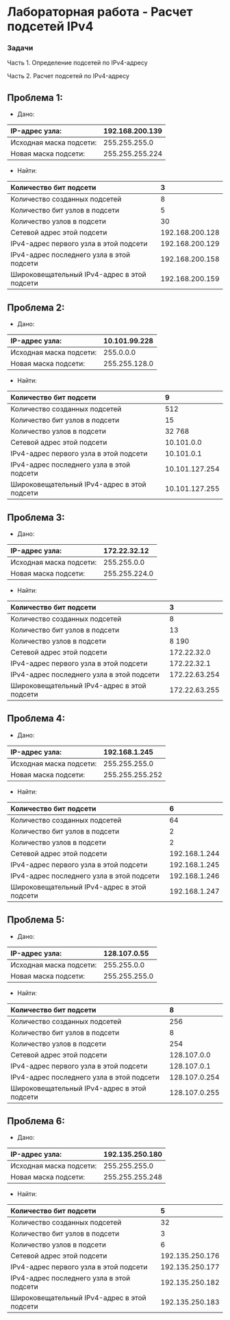 # Лабораторная работа - Расчет подсетей IPv4 

### Задачи

Часть 1. Определение подсетей по IPv4-адресу

Часть 2. Расчет подсетей по IPv4-адресу

## Проблема 1:

* Дано:

|IP-адрес узла:    | 192.168.200.139 |
|:------------------|:-----------------------|
|Исходная маска подсети: | 255.255.255.0  |
|Новая маска подсети:    | 255.255.255.224 |

* Найти:

|Количество бит подсети                      | 3 |
|:----------------------------------|:-----------------------|
|Количество созданных подсетей               | 8 |
|Количество бит узлов в подсети              | 5 |
|Количество узлов в подсети                  | 30|
|Сетевой адрес этой подсети                  | 192.168.200.128  |
|IPv4-адрес первого узла в этой подсети      | 192.168.200.129  |
|IPv4-адрес последнего узла в этой подсети   | 192.168.200.158  |
|Широковещательный IPv4-адрес в этой подсети | 192.168.200.159  |

## Проблема 2:

* Дано:

|IP-адрес узла:    | 10.101.99.228 |
|:------------------|:-----------------------|
|Исходная маска подсети: | 255.0.0.0  |
|Новая маска подсети:    | 255.255.128.0 |

* Найти:

|Количество бит подсети                      | 9 |
|:----------------------------------|:-----------------------|
|Количество созданных подсетей               | 512 |
|Количество бит узлов в подсети              | 15 |
|Количество узлов в подсети                  | 32 768 |
|Сетевой адрес этой подсети                  | 10.101.0.0 |
|IPv4-адрес первого узла в этой подсети      | 10.101.0.1 |
|IPv4-адрес последнего узла в этой подсети   | 10.101.127.254 |
|Широковещательный IPv4-адрес в этой подсети | 10.101.127.255 |

## Проблема 3:


* Дано:

|IP-адрес узла:    | 172.22.32.12 |
|:------------------|:-----------------------|
|Исходная маска подсети: | 255.255.0.0  |
|Новая маска подсети:    | 255.255.224.0 |

* Найти:

|Количество бит подсети                      | 3 |
|:----------------------------------|:-----------------------|
|Количество созданных подсетей               | 8 |
|Количество бит узлов в подсети              | 13 |
|Количество узлов в подсети                  | 8 190 |
|Сетевой адрес этой подсети                  | 172.22.32.0 |
|IPv4-адрес первого узла в этой подсети      | 172.22.32.1 |
|IPv4-адрес последнего узла в этой подсети   | 172.22.63.254 |
|Широковещательный IPv4-адрес в этой подсети | 172.22.63.255 |

## Проблема 4:


* Дано:

|IP-адрес узла:    | 192.168.1.245 |
|:------------------|:-----------------------|
|Исходная маска подсети: | 255.255.255.0 |
|Новая маска подсети:    | 255.255.255.252 |

* Найти:

|Количество бит подсети                      | 6 |
|:----------------------------------|:-----------------------|
|Количество созданных подсетей               | 64 |
|Количество бит узлов в подсети              | 2 |
|Количество узлов в подсети                  | 2 |
|Сетевой адрес этой подсети                  | 192.168.1.244 |
|IPv4-адрес первого узла в этой подсети      | 192.168.1.245 |
|IPv4-адрес последнего узла в этой подсети   | 192.168.1.246 |
|Широковещательный IPv4-адрес в этой подсети | 192.168.1.247 |

## Проблема 5:


* Дано:

|IP-адрес узла:    | 128.107.0.55 |
|:------------------|:-----------------------|
|Исходная маска подсети: | 255.255.0.0  |
|Новая маска подсети:    | 255.255.255.0 |

* Найти:

|Количество бит подсети                      | 8 |
|:----------------------------------|:-----------------------|
|Количество созданных подсетей               | 256 |
|Количество бит узлов в подсети              | 8 |
|Количество узлов в подсети                  | 254 |
|Сетевой адрес этой подсети                  | 128.107.0.0 |
|IPv4-адрес первого узла в этой подсети      | 128.107.0.1 |
|IPv4-адрес последнего узла в этой подсети   | 128.107.0.254 |
|Широковещательный IPv4-адрес в этой подсети | 128.107.0.255 |

## Проблема 6:


* Дано:

|IP-адрес узла:    | 192.135.250.180 |
|:------------------|:-----------------------|
|Исходная маска подсети: | 255.255.255.0  |
|Новая маска подсети:    | 255.255.255.248 |

* Найти:

|Количество бит подсети                      | 5 |
|:----------------------------------|:-----------------------|
|Количество созданных подсетей               | 32 |
|Количество бит узлов в подсети              | 3 |
|Количество узлов в подсети                  | 6 |
|Сетевой адрес этой подсети                  | 192.135.250.176 |
|IPv4-адрес первого узла в этой подсети      | 192.135.250.177 |
|IPv4-адрес последнего узла в этой подсети   | 192.135.250.182 |
|Широковещательный IPv4-адрес в этой подсети | 192.135.250.183 |
